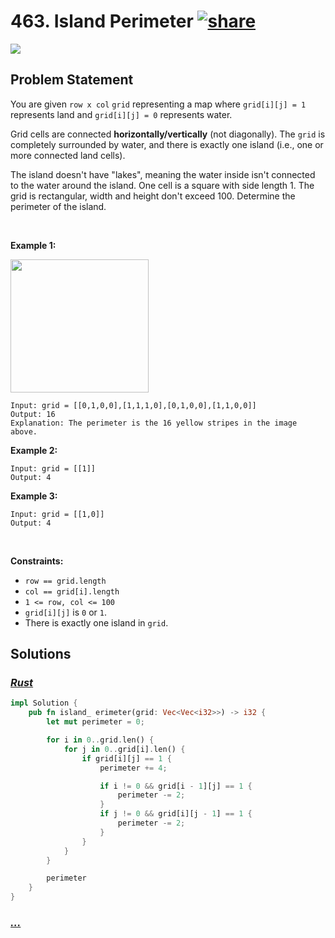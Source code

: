 # 463. Island Perimeter [![share]](https://leetcode.com/problems/island-perimeter/)

![][easy]

## Problem Statement

<p>You are given <code>row x col</code> <code>grid</code> representing a map where <code>grid[i][j] = 1</code> represents land and <code>grid[i][j] = 0</code> represents water.</p>
<p>Grid cells are connected <strong>horizontally/vertically</strong> (not diagonally). The <code>grid</code> is completely surrounded by water, and there is exactly one island (i.e., one or more connected land cells).</p>
<p>The island doesn't have "lakes", meaning the water inside isn't connected to the water around the island. One cell is a square with side length 1. The grid is rectangular, width and height don't exceed 100. Determine the perimeter of the island.</p>
<p> </p>
<p><strong class="example">Example 1:</strong></p>
<img src="https://assets.leetcode.com/uploads/2018/10/12/island.png" style="width: 221px; height: 213px;"/>

```
Input: grid = [[0,1,0,0],[1,1,1,0],[0,1,0,0],[1,1,0,0]]
Output: 16
Explanation: The perimeter is the 16 yellow stripes in the image above.
```

<p><strong class="example">Example 2:</strong></p>

```
Input: grid = [[1]]
Output: 4
```

<p><strong class="example">Example 3:</strong></p>

```
Input: grid = [[1,0]]
Output: 4
```

<p> </p>
<p><strong>Constraints:</strong></p>
<ul>
<li><code>row == grid.length</code></li>
<li><code>col == grid[i].length</code></li>
<li><code>1 &lt;= row, col &lt;= 100</code></li>
<li><code>grid[i][j]</code> is <code>0</code> or <code>1</code>.</li>
<li>There is exactly one island in <code>grid</code>.</li>
</ul>

## Solutions

### [_Rust_](island_perimeter.rs)

```rs [Rust]
impl Solution {
    pub fn island_ erimeter(grid: Vec<Vec<i32>>) -> i32 {
        let mut perimeter = 0;

        for i in 0..grid.len() {
            for j in 0..grid[i].len() {
                if grid[i][j] == 1 {
                    perimeter += 4;

                    if i != 0 && grid[i - 1][j] == 1 {
                        perimeter -= 2;
                    }
                    if j != 0 && grid[i][j - 1] == 1 {
                        perimeter -= 2;
                    }
                }
            }
        }

        perimeter
    }
}

```

### [_..._]()

```

```

<!----------------------------------{ link }--------------------------------->

[share]: https://graph.org/file/3ea5234dda646b71c574a.png
[easy]: https://img.shields.io/badge/Difficulty-Easy-bright.svg
[medium]: https://img.shields.io/badge/Difficulty-Medium-yellow.svg
[hard]: https://img.shields.io/badge/Difficulty-Hard-red.svg
